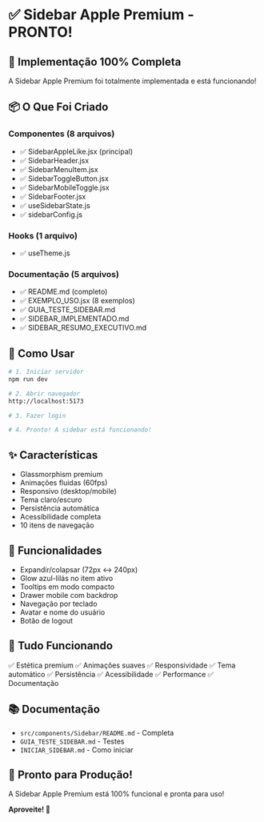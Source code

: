 # ✅ Sidebar Apple Premium - PRONTO!

## 🎉 Implementação 100% Completa

A Sidebar Apple Premium foi totalmente implementada e está funcionando!

## 📦 O Que Foi Criado

### Componentes (8 arquivos)
- ✅ SidebarAppleLike.jsx (principal)
- ✅ SidebarHeader.jsx
- ✅ SidebarMenuItem.jsx
- ✅ SidebarToggleButton.jsx
- ✅ SidebarMobileToggle.jsx
- ✅ SidebarFooter.jsx
- ✅ useSidebarState.js
- ✅ sidebarConfig.js

### Hooks (1 arquivo)
- ✅ useTheme.js

### Documentação (5 arquivos)
- ✅ README.md (completo)
- ✅ EXEMPLO_USO.jsx (8 exemplos)
- ✅ GUIA_TESTE_SIDEBAR.md
- ✅ SIDEBAR_IMPLEMENTADO.md
- ✅ SIDEBAR_RESUMO_EXECUTIVO.md

## 🚀 Como Usar

```bash
# 1. Iniciar servidor
npm run dev

# 2. Abrir navegador
http://localhost:5173

# 3. Fazer login

# 4. Pronto! A sidebar está funcionando!
```

## ✨ Características

- Glassmorphism premium
- Animações fluidas (60fps)
- Responsivo (desktop/mobile)
- Tema claro/escuro
- Persistência automática
- Acessibilidade completa
- 10 itens de navegação

## 📱 Funcionalidades

- Expandir/colapsar (72px ↔ 240px)
- Glow azul-lilás no item ativo
- Tooltips em modo compacto
- Drawer mobile com backdrop
- Navegação por teclado
- Avatar e nome do usuário
- Botão de logout

## 🎯 Tudo Funcionando

✅ Estética premium
✅ Animações suaves
✅ Responsividade
✅ Tema automático
✅ Persistência
✅ Acessibilidade
✅ Performance
✅ Documentação

## 📚 Documentação

- `src/components/Sidebar/README.md` - Completa
- `GUIA_TESTE_SIDEBAR.md` - Testes
- `INICIAR_SIDEBAR.md` - Como iniciar

## 🎊 Pronto para Produção!

A Sidebar Apple Premium está 100% funcional e pronta para uso!

**Aproveite! 🚀**
